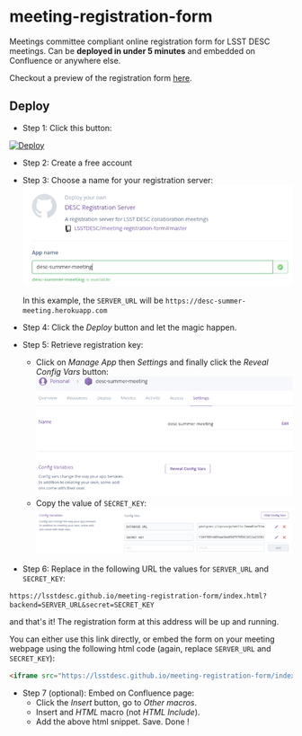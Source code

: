 # meeting-registration-form
Meetings committee compliant online registration form for LSST DESC meetings.
Can be **deployed in under 5 minutes** and embedded on Confluence or anywhere else.

Checkout a preview of the registration form
 [here](https://lsstdesc.github.io/meeting-registration-form/index.html).

## Deploy

- Step 1: Click this button:

 [![Deploy](https://www.herokucdn.com/deploy/button.svg)](https://heroku.com/deploy)

- Step 2: Create a free account

- Step 3: Choose a name for your registration server:
 ![alt text](.static/im1.png)

  In this example, the `SERVER_URL` will be `https://desc-summer-meeting.herokuapp.com`

- Step 4: Click the *Deploy* button and let the magic happen.

- Step 5: Retrieve registration key:
  - Click on *Manage App* then *Settings* and finally click the *Reveal Config Vars* button:
   ![alt text](.static/im2.png)
  - Copy the value of `SECRET_KEY`:
   ![alt text](.static/im3.png)

- Step 6: Replace in the following URL the values for `SERVER_URL` and `SECRET_KEY`:
```
https://lsstdesc.github.io/meeting-registration-form/index.html?backend=SERVER_URL&secret=SECRET_KEY
```
and that's it! The registration form at this address will be up and running.

  You can either use this link directly, or embed the form on your meeting webpage using
the following html code (again, replace `SERVER_URL` and `SECRET_KEY`):
```HTML
<iframe src="https://lsstdesc.github.io/meeting-registration-form/index.html?backend=SERVER_URL&secret=SECRET_KEY"  width="1000" height="1000" scrolling="yes" style="border:none" seamless></iframe>
```

- Step 7 (optional): Embed on Confluence page:
   - Click the *Insert* button, go to *Other macros*.
   - Insert and *HTML* macro (not *HTML Include*).
   - Add the above html snippet. Save. Done !
